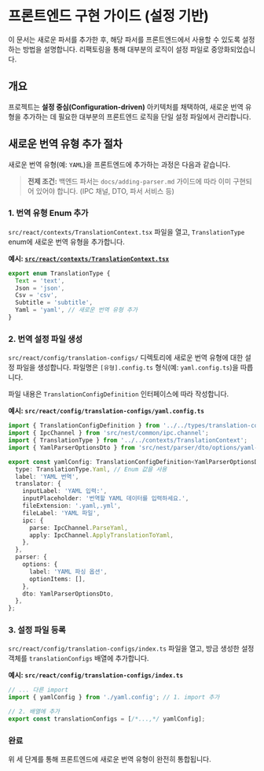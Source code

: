 # 프론트엔드 구현 가이드 (설정 기반)

이 문서는 새로운 파서를 추가한 후, 해당 파서를 프론트엔드에서 사용할 수 있도록 설정하는 방법을 설명합니다. 리팩토링을 통해 대부분의 로직이 설정 파일로 중앙화되었습니다.

## 개요

프로젝트는 **설정 중심(Configuration-driven)** 아키텍처를 채택하여, 새로운 번역 유형을 추가하는 데 필요한 대부분의 프론트엔드 로직을 단일 설정 파일에서 관리합니다.

## 새로운 번역 유형 추가 절차

새로운 번역 유형(예: `YAML`)을 프론트엔드에 추가하는 과정은 다음과 같습니다.

> **전제 조건:** 백엔드 파서는 `docs/adding-parser.md` 가이드에 따라 이미 구현되어 있어야 합니다. (IPC 채널, DTO, 파서 서비스 등)

### 1. 번역 유형 Enum 추가

`src/react/contexts/TranslationContext.tsx` 파일을 열고, `TranslationType` enum에 새로운 번역 유형을 추가합니다.

**예시: [`src/react/contexts/TranslationContext.tsx`](src/react/contexts/TranslationContext.tsx:0)**

```typescript
export enum TranslationType {
  Text = 'text',
  Json = 'json',
  Csv = 'csv',
  Subtitle = 'subtitle',
  Yaml = 'yaml', // 새로운 번역 유형 추가
}
```

### 2. 번역 설정 파일 생성

`src/react/config/translation-configs/` 디렉토리에 새로운 번역 유형에 대한 설정 파일을 생성합니다. 파일명은 `[유형].config.ts` 형식(예: `yaml.config.ts`)을 따릅니다.

파일 내용은 `TranslationConfigDefinition` 인터페이스에 따라 작성합니다.

**예시: `src/react/config/translation-configs/yaml.config.ts`**

```typescript
import { TranslationConfigDefinition } from '../../types/translation-config-types';
import { IpcChannel } from 'src/nest/common/ipc.channel';
import { TranslationType } from '../../contexts/TranslationContext';
import { YamlParserOptionsDto } from 'src/nest/parser/dto/options/yaml-parser-options.dto';

export const yamlConfig: TranslationConfigDefinition<YamlParserOptionsDto> = {
  type: TranslationType.Yaml, // Enum 값을 사용
  label: 'YAML 번역',
  translator: {
    inputLabel: 'YAML 입력:',
    inputPlaceholder: '번역할 YAML 데이터를 입력하세요.',
    fileExtension: '.yaml,.yml',
    fileLabel: 'YAML 파일',
    ipc: {
      parse: IpcChannel.ParseYaml,
      apply: IpcChannel.ApplyTranslationToYaml,
    },
  },
  parser: {
    options: {
      label: 'YAML 파싱 옵션',
      optionItems: [],
    },
    dto: YamlParserOptionsDto,
  },
};
```

### 3. 설정 파일 등록

`src/react/config/translation-configs/index.ts` 파일을 열고, 방금 생성한 설정 객체를 `translationConfigs` 배열에 추가합니다.

**예시: `src/react/config/translation-configs/index.ts`**

```typescript
// ... 다른 import
import { yamlConfig } from './yaml.config'; // 1. import 추가

// 2. 배열에 추가
export const translationConfigs = [/*...,*/ yamlConfig];
```

### 완료

위 세 단계를 통해 프론트엔드에 새로운 번역 유형이 완전히 통합됩니다.